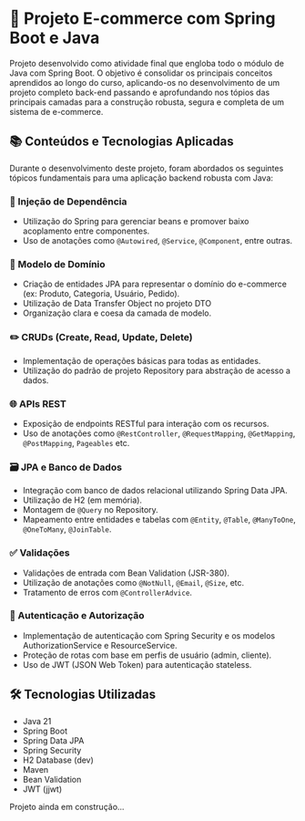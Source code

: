 # 🛒 Projeto E-commerce com Spring Boot e Java

Projeto desenvolvido como atividade final que engloba todo o módulo de Java com Spring Boot.
O objetivo é consolidar os principais conceitos aprendidos ao longo do curso, aplicando-os no desenvolvimento de um projeto completo back-end
passando e aprofundando nos tópios das principais camadas para a construção robusta, segura e completa de um sistema de e-commerce.

## 📚 Conteúdos e Tecnologias Aplicadas

Durante o desenvolvimento deste projeto, foram abordados os seguintes tópicos fundamentais para uma aplicação backend robusta com Java:

### 🔧 Injeção de Dependência
- Utilização do Spring para gerenciar beans e promover baixo acoplamento entre componentes.
- Uso de anotações como `@Autowired`, `@Service`, `@Component`, entre outras.

### 🧱 Modelo de Domínio
- Criação de entidades JPA para representar o domínio do e-commerce (ex: Produto, Categoria, Usuário, Pedido).
- Utilização de Data Transfer Object no projeto DTO
- Organização clara e coesa da camada de modelo.

### ✏️ CRUDs (Create, Read, Update, Delete)
- Implementação de operações básicas para todas as entidades.
- Utilização do padrão de projeto Repository para abstração de acesso a dados.

### 🌐 APIs REST
- Exposição de endpoints RESTful para interação com os recursos.
- Uso de anotações como `@RestController`, `@RequestMapping`, `@GetMapping`, `@PostMapping`, `Pageables` etc.

### 🗃️ JPA e Banco de Dados
- Integração com banco de dados relacional utilizando Spring Data JPA.
- Utilização de H2 (em memória).
- Montagem de `@Query` no Repository.
- Mapeamento entre entidades e tabelas com `@Entity`, `@Table`, `@ManyToOne`, `@OneToMany`, `@JoinTable`.

### ✅ Validações
- Validações de entrada com Bean Validation (JSR-380).
- Utilização de anotações como `@NotNull`, `@Email`, `@Size`, etc.
- Tratamento de erros com `@ControllerAdvice`.

### 🔐 Autenticação e Autorização
- Implementação de autenticação com Spring Security e os modelos AuthorizationService e ResourceService.
- Proteção de rotas com base em perfis de usuário (admin, cliente).
- Uso de JWT (JSON Web Token) para autenticação stateless.

## 🛠️ Tecnologias Utilizadas

- Java 21
- Spring Boot 
- Spring Data JPA
- Spring Security
- H2 Database (dev)
- Maven
- Bean Validation
- JWT (jjwt)

Projeto ainda em construção...
